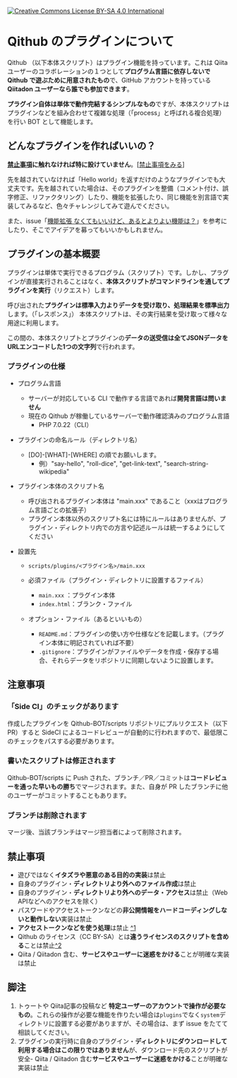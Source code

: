  [![Creative Commons License BY-SA 4.0 International](https://i.creativecommons.org/l/by-sa/4.0/80x15.png)](../LICENSE_OUTLINE.md "プラグインのライセンスについて")

# Qithub のプラグインについて

Qithub （以下本体スクリプト）はプラグイン機能を持っています。これは Qiita ユーザーのコラボレーションの１つとして**プログラム言語に依存しないで Qithub で遊ぶために用意されたもの**で、GitHub アカウントを持っている **Qiitadon ユーザーなら誰でも参加できます**。

**プラグイン自体は単体で動作完結するシンプルなもの**ですが、本体スクリプトはプラグインなどを組み合わせて複雑な処理（「process」と呼ばれる複合処理）を行い BOT として機能します。

## どんなプラグインを作ればいいの？

**[禁止事項](#禁止事項)に触れなければ特に設けていません**。[[禁止事項をみる](#禁止事項)]

先を越されていなければ「Hello world」を返すだけのようなプラグインでも大丈夫です。先を越されていた場合は、そのプラグインを整備（コメント付け、誤字修正、リファクタリング）したり、機能を拡張したり、同じ機能を別言語で実装してみるなど、色々チャレンジしてみて遊んでください。

また、issue「[機能拡張 なくてもいいけど、あるとよりよい機能は？](https://github.com/Qithub-BOT/items/issues/14)」を参考にしたり、そこでアイデアを募ってもいいかもしれません。


## プラグインの基本概要

プラグインは単体で実行できるプログラム（スクリプト）です。しかし、プラグインが直接実行されることはなく、**本体スクリプトがコマンドラインを通してプラグインを実行**（リクエスト）します。

呼び出された**プラグインは標準入力よりデータを受け取り、処理結果を標準出力**します。（「レスポンス」）
本体スクリプトは、その実行結果を受け取って様々な用途に利用します。

この間の、本体スクリプトとプラグインの**データの送受信は全てJSONデータをURLエンコードした1つの文字列**で行われます。

### プラグインの仕様

- プログラム言語
    - サーバーが対応している CLI で動作する言語であれば**開発言語は問いません**
    - 現在の Qithub が稼働しているサーバーで動作確認済みのプログラム言語
       - PHP 7.0.22（CLI）

- プラグインの命名ルール（ディレクトリ名）
    - [DO]-[WHAT]-[WHERE] の順でお願いします。
        - 例）"say-hello", "roll-dice", "get-link-text", "search-string-wikipedia"

- プラグイン本体のスクリプト名
    - 呼び出されるプラグイン本体は "main.xxx" であること（xxxはプログラム言語ごとの拡張子）
    - プラグイン本体以外のスクリプト名には特にルールはありませんが、プラグイン・ディレクトリ内での方言や記述ルールは統一するようにしてください

- 設置先
    - `scripts/plugins/<プラグイン名>/main.xxx`

    - 必須ファイル（プラグイン・ディレクトリに設置するファイル）
        - `main.xxx` ：プラグイン本体
        - `index.html`：ブランク・ファイル

    - オプション・ファイル（あるといいもの）
        - `README.md`：プラグインの使い方や仕様などを記載します。（プラグイン本体に明記されていれば不要）
        - `.gitignore`：プラグインがファイルやデータを作成・保存する場合、それらデータをリポジトリに同期しないように設置します。


## 注意事項

### 「Side CI」のチェックがあります

作成したプラグインを Qithub-BOT/scripts リポジトリにプルリクエスト（以下 PR）すると SideCI によるコードレビューが自動的に行われますので、最低限このチェックをパスする必要があります。

### 書いたスクリプトは修正されます

Qithub-BOT/scripts に Push された、ブランチ／PR／コミットは**コードレビューを通った早いもの勝ち**でマージされます。また、自身が PR したブランチに他のユーザーがコミットすることもあります。

### ブランチは削除されます

マージ後、当該ブランチはマージ担当者によって削除されます。

## 禁止事項

- 遊びではなく**イタズラや悪意のある目的の実装**は禁止
- 自身のプラグイン・**ディレクトリより外へのファイル作成**は禁止
- 自身のプラグイン・**ディレクトリより外へのデータ・アクセス**は禁止（Web APIなどへのアクセスを除く）
- パスワードやアクセストークンなどの**非公開情報をハードコーディングしないと動作しない**実装は禁止
- **アクセストークンなどを使う処理**は禁止 [^1](#脚注)
- Qithub のライセンス（CC BY-SA）とは**違うライセンスのスクリプトを含める**ことは禁止[^2](#脚注)
- Qiita / Qiitadon 含む、**サービスやユーザーに迷惑をかける**ことが明確な実装は禁止

## 脚注 <a name="脚注">

1.  トゥートや Qiita記事の投稿など **特定ユーザーのアカウントで操作が必要なもの**。これらの操作が必要な機能を作りたい場合は`plugins`でなく`system`ディレクトリに設置する必要がありますが、その場合は、まず issue をたてて相談してください。
2.  プラグインの実行時に自身のプラグイン・**ディレクトリにダウンロードして利用する場合はこの限りではありません**が、ダウンロード先のスクリプトが安全- Qiita / Qiitadon 含む**サービスやユーザーに迷惑をかける**ことが明確な実装は禁止

